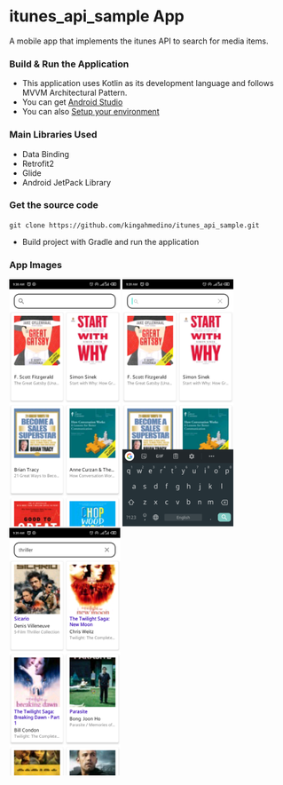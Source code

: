 # itunes_api_sample App
A mobile app that implements the itunes API to search for media items.

### Build & Run the Application
* This application uses Kotlin as its development language and follows MVVM Architectural Pattern.
* You can get  [Android Studio](http://developer.android.com/intl/es/sdk/index.html)
* You can also  [Setup your environment](https://developer.android.com/studio/install)

### Main Libraries Used
* Data Binding
* Retrofit2
* Glide
* Android JetPack Library

### Get the source code
`git clone https://github.com/kingahmedino/itunes_api_sample.git`
* Build project with Gradle and run the application

### App Images
<img src="app images/1.png" width="200">  <img src="app images/2.png" width="200">  <img src="app images/3.png" width="200">  
